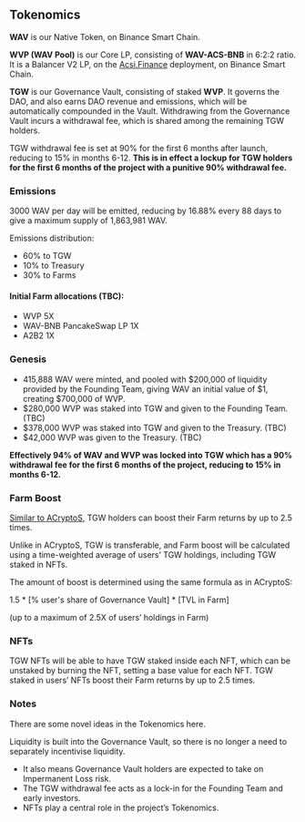 ## Tokenomics

**WAV** is our Native Token, on Binance Smart Chain.

**WVP (WAV Pool)** is our Core LP, consisting of **WAV-ACS-BNB** in 6:2:2 ratio. It is a Balancer V2 LP, on the [Acsi.Finance](https://app.acsi.finance/#/pool/0x44a9ce69ef2a71a9630697ca5cab3f4adaf8f90d00010000000000000000001a) deployment, on Binance Smart Chain. 

**TGW** is our Governance Vault, consisting of staked **WVP**. It governs the DAO, and also earns DAO revenue and emissions, which will be automatically compounded in the Vault. Withdrawing from the Governance Vault incurs a withdrawal fee, which is shared among the remaining TGW holders.

TGW withdrawal fee is set at 90% for the first 6 months after launch, reducing to 15% in months 6-12. **This is in effect a lockup for TGW holders for the first 6 months of the project with a punitive 90% withdrawal fee.**

### Emissions

3000 WAV per day will be emitted, reducing by 16.88% every 88 days to give a maximum supply of 1,863,981 WAV.

Emissions distribution:

* 60% to TGW
* 10% to Treasury
* 30% to Farms

#### Initial Farm allocations (TBC):

* WVP 5X
* WAV-BNB PancakeSwap LP 1X
* A2B2 1X

### Genesis

* 415,888 WAV were minted, and pooled with $200,000 of liquidity provided by the Founding Team, giving WAV an initial value of $1, creating $700,000 of WVP.
* $280,000 WVP was staked into TGW and given to the Founding Team. (TBC)
* $378,000 WVP was staked into TGW and given to the Treasury. (TBC)
* $42,000 WVP was given to the Treasury. (TBC)

**Effectively 94% of WAV and WVP was locked into TGW which has a 90% withdrawal fee for the first 6 months of the project, reducing to 15% in months 6-12.**

### Farm Boost

[Similar to ACryptoS](https://docs.acryptos.com/acryptos-farms#farm-rewards-boost), TGW holders can boost their Farm returns by up to 2.5 times. 

Unlike in ACryptoS, TGW is transferable, and Farm boost will be calculated using a time-weighted average of users’ TGW holdings, including TGW staked in NFTs.

The amount of boost is determined using the same formula as in ACryptoS:

1.5 \* \[% user's share of Governance Vault] \* \[TVL in Farm]&#x20;

(up to a maximum of 2.5X of users’ holdings in Farm)



### NFTs

TGW NFTs will be able to have TGW staked inside each NFT, which can be unstaked by burning the NFT, setting a base value for each NFT. TGW staked in users’ NFTs boost their Farm returns by up to 2.5 times.


### Notes

There are some novel ideas in the Tokenomics here. 

Liquidity is built into the Governance Vault, so there is no longer a need to separately incentivise liquidity.

* It also means Governance Vault holders are expected to take on Impermanent Loss risk. 
* The TGW withdrawal fee acts as a lock-in for the Founding Team and early investors. 
* NFTs play a central role in the project’s Tokenomics.

